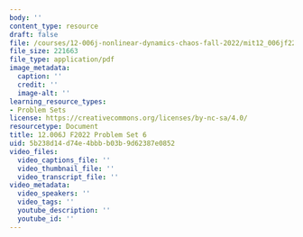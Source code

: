 ```yaml
---
body: ''
content_type: resource
draft: false
file: /courses/12-006j-nonlinear-dynamics-chaos-fall-2022/mit12_006jf22_ps6.pdf
file_size: 221663
file_type: application/pdf
image_metadata:
  caption: ''
  credit: ''
  image-alt: ''
learning_resource_types:
- Problem Sets
license: https://creativecommons.org/licenses/by-nc-sa/4.0/
resourcetype: Document
title: 12.006J F2022 Problem Set 6
uid: 5b238d14-d74e-4bbb-b03b-9d62387e0852
video_files:
  video_captions_file: ''
  video_thumbnail_file: ''
  video_transcript_file: ''
video_metadata:
  video_speakers: ''
  video_tags: ''
  youtube_description: ''
  youtube_id: ''
---
```


